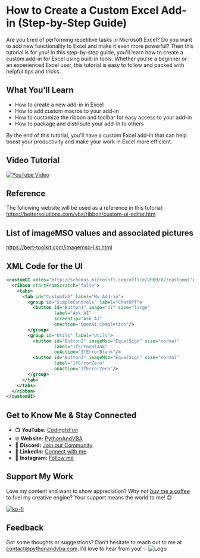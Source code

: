 # How to Create a Custom Excel Add-in (Step-by-Step Guide)
Are you tired of performing repetitive tasks in Microsoft Excel? Do you want to add new functionality to Excel and make it even more powerful? Then this tutorial is for you! In this step-by-step guide, you'll learn how to create a custom add-in for Excel using built-in tools. Whether you're a beginner or an experienced Excel user, this tutorial is easy to follow and packed with helpful tips and tricks.

## What You'll Learn

- How to create a new add-in in Excel
- How to add custom macros to your add-in
- How to customize the ribbon and toolbar for easy access to your add-in
- How to package and distribute your add-in to others

By the end of this tutorial, you'll have a custom Excel add-in that can help boost your productivity and make your work in Excel more efficient.


## Video Tutorial
[![YouTube Video](https://img.youtube.com/vi/avdVI14AxzM/0.jpg)](https://youtu.be/avdVI14AxzM)

## Reference
The following website will be used as a reference in this tutorial:<br/>
https://bettersolutions.com/vba/ribbon/custom-ui-editor.htm

## List of imageMSO values and associated pictures
https://bert-toolkit.com/imagemso-list.html

## XML Code for the UI
```xml
<customUI xmlns="http://schemas.microsoft.com/office/2009/07/customui"> 
  <ribbon startFromScratch="false"> 
    <tabs> 
      <tab id="CustomTab" label="My Add-in"> 
        <group id="SimpleControls" label="ChatGPT"> 
          <button id="Button1" image="ai" size="large" 
                  label="Ask AI" 
                  screentip="Ask AI" 
                  onAction="OpenAI_Completion"/> 
        </group>
        <group id="Utils" label="Utils"> 
          <button id="Button2" imageMso="EqualSign" size="normal" 
                  label="IfErrorBlank" 
                  onAction="IfErrorBlank"/> 
          <button id="Button3" imageMso="EqualSign" size="normal" 
                  label="IfErrorZero" 
                  onAction="IfErrorZero"/> 
        </group>  
      </tab> 
    </tabs> 
  </ribbon> 
</customUI> 
```


## Get to Know Me & Stay Connected
- 📺 **YouTube:** [CodingIsFun](https://youtube.com/c/CodingIsFun)
- 🌐 **Website:** [PythonAndVBA](https://pythonandvba.com)
- 💬 **Discord:** [Join our Community](https://pythonandvba.com/discord)
- 💼 **LinkedIn:** [Connect with me](https://www.linkedin.com/in/sven-bosau/)
- 📸 **Instagram:** [Follow me](https://www.instagram.com/codingisfun_official/)

## Support My Work
Love my content and want to show appreciation? Why not [buy me a coffee](https://pythonandvba.com/coffee-donation) to fuel my creative engine? Your support means the world to me! 😊

[![ko-fi](https://ko-fi.com/img/githubbutton_sm.svg)](https://pythonandvba.com/coffee-donation)

## Feedback
Got some thoughts or suggestions? Don't hesitate to reach out to me at contact@pythonandvba.com. I'd love to hear from you! 💡
![Logo](https://www.pythonandvba.com/banner-img)
